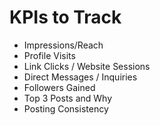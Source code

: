 # KPIs to Track

- Impressions/Reach
- Profile Visits
- Link Clicks / Website Sessions
- Direct Messages / Inquiries
- Followers Gained
- Top 3 Posts and Why
- Posting Consistency
